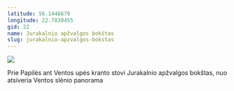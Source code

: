 ```yaml
---
latitude: 56.1446679
longitude: 22.7830455
gid: 22
name: Jurakalnio apžvalgos bokštas
slug: jurakalnio-apzvalgos-bokstas
---
```

![](https://doc-0k-ag-mymaps.googleusercontent.com/untrusted/hostedimage/ihucu48q9m5s1hftel5u85tfdc/v79rdki3lkdbukrkjvdc758r04/1641717000000/-WPmm_dsOCr8C_2Ftfdhs7CzXYdOD0wc/*/6AIsG_vZm3yV43G_rqZYok7aRJliDjijh0oppGKWgy49wPiM2yHgI4FchoRCQvIU7WjcnE8T-ebkmVxoP97rtejx8cWJEzGGtEbvEEa0n7AvppdDwm8IOktQ2R-n6KL_Dpr-Sva-9R-NdYzIegpuczxTH6imYE57lsfq7TVdm62Lmb_gzXsofYbSJ5lMHwJSXfw?session=0&fife)  
  
Prie Papilės ant Ventos upės kranto stovi Jurakalnio apžvalgos bokštas, nuo atsiveria Ventos slėnio panorama
